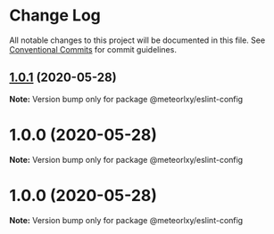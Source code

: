 # Change Log

All notable changes to this project will be documented in this file.
See [Conventional Commits](https://conventionalcommits.org) for commit guidelines.

## [1.0.1](http://git.code.oa.com/javascript/rules/compare/@meteorlxy/eslint-config@1.0.0...@meteorlxy/eslint-config@1.0.1) (2020-05-28)

**Note:** Version bump only for package @meteorlxy/eslint-config





# 1.0.0 (2020-05-28)

**Note:** Version bump only for package @meteorlxy/eslint-config





# 1.0.0 (2020-05-28)

**Note:** Version bump only for package @meteorlxy/eslint-config
